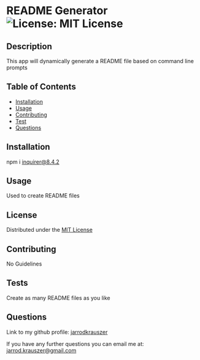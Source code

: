 # README Generator     ![License: MIT License](https://img.shields.io/badge/License-MIT-yellow.svg)
  
## Description
  
This app will dynamically generate a README file based on command line prompts

## Table of Contents

- [Installation](#installation)
- [Usage](#usage)
- [Contributing](#contributing)
- [Test](#tests)
- [Questions](#questions)

## Installation

npm i inquirer@8.4.2

## Usage

Used to create README files

## License
  
Distributed under the [MIT License](https://opensource.org/licenses/MIT)

## Contributing

No Guidelines
 
## Tests

Create as many README files as you like

## Questions

Link to my github profile: [jarrodkrauszer](https://github.com/jarrodkrauszer)
  
If you have any further questions you can email me at: [jarrod.krauszer@gmail.com](jarrod.krauszer@gmail.com)
